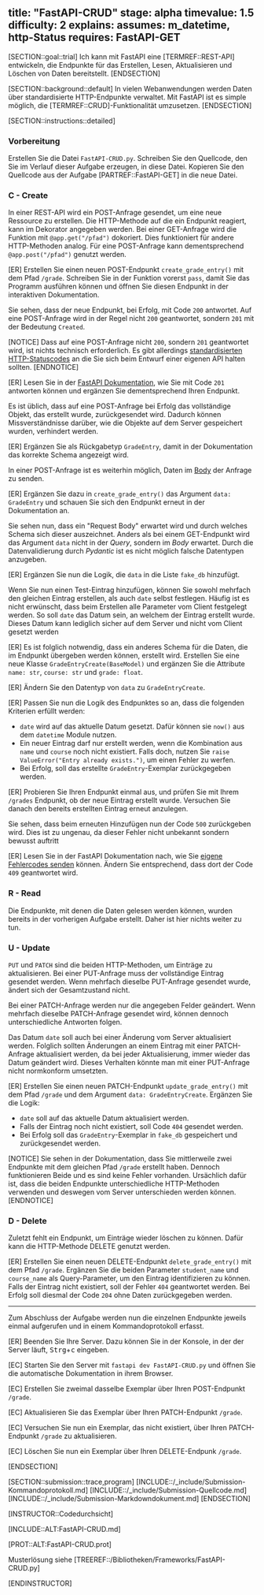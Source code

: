 title: "FastAPI-CRUD"
stage: alpha
timevalue: 1.5
difficulty: 2
explains:
assumes: m_datetime, http-Status
requires: FastAPI-GET
---


[SECTION::goal::trial]
Ich kann mit FastAPI eine [TERMREF::REST-API] entwickeln, die Endpunkte für das Erstellen,
Lesen, Aktualisieren und Löschen von Daten bereitstellt.
[ENDSECTION]


[SECTION::background::default]
In vielen Webanwendungen werden Daten über standardisierte HTTP-Endpunkte verwaltet.
Mit FastAPI ist es simple möglich, die [TERMREF::CRUD]-Funktionalität umzusetzen.
[ENDSECTION]


[SECTION::instructions::detailed]


### Vorbereitung

Erstellen Sie die Datei `FastAPI-CRUD.py`.
Schreiben Sie den Quellcode, den Sie im Verlauf dieser Aufgabe erzeugen, in diese Datei.
Kopieren Sie den Quellcode aus der Aufgabe [PARTREF::FastAPI-GET] in die neue Datei.


### C - Create

In einer REST-API wird ein POST-Anfrage gesendet, um eine neue Ressource zu erstellen.
Die HTTP-Methode auf die ein Endpunkt reagiert, kann im Dekorator angegeben werden.
Bei einer GET-Anfrage wird die Funktion mit `@app.get("/pfad")` dokoriert.
Dies funktioniert für andere HTTP-Methoden analog.
Für eine POST-Anfrage kann dementsprechend `@app.post("/pfad")` genutzt werden.

[ER] Erstellen Sie einen neuen POST-Endpunkt `create_grade_entry()` mit dem Pfad `/grade`.
Schreiben Sie in der Funktion vorerst `pass`, damit Sie das Programm ausführen können
und öffnen Sie diesen Endpunkt in der interaktiven Dokumentation.

Sie sehen, dass der neue Endpunkt, bei Erfolg, mit Code `200` antwortet.
Auf eine POST-Anfrage wird in der Regel nicht `200` geantwortet,
sondern `201` mit der Bedeutung `Created`.

[NOTICE]
Dass auf eine POST-Anfrage nicht `200`, sondern `201` geantwortet wird, ist nichts
technisch erforderlich.
Es gibt allerdings 
[standardisierten HTTP-Statuscodes](https://developer.mozilla.org/de/docs/Web/HTTP/Reference/Status)
an die Sie sich beim Entwurf einer eigenen API halten sollten.
[ENDNOTICE]

[ER] Lesen Sie in der
[FastAPI Dokumentation](https://fastapi.tiangolo.com/tutorial/response-status-code/),
wie Sie mit Code `201` antworten können und ergänzen Sie dementsprechend Ihren Endpunkt.

Es ist üblich, dass auf eine POST-Anfrage bei Erfolg das vollständige Objekt, das
erstellt wurde, zurückgesendet wird.
Dadurch können Missverständnisse darüber, wie die Objekte auf dem Server gespeichert wurden,
verhindert werden.

[ER] Ergänzen Sie als Rückgabetyp `GradeEntry`, damit in der Dokumentation das
korrekte Schema angezeigt wird.

In einer POST-Anfrage ist es weiterhin möglich, Daten im
[Body](https://developer.mozilla.org/en-US/docs/Web/HTTP/Guides/Messages#anatomy_of_an_http_message)
der Anfrage zu senden.

[ER] Ergänzen Sie dazu in `create_grade_entry()` das Argument `data: GradeEntry`
und schauen Sie sich den Endpunkt erneut in der Dokumentation an.

Sie sehen nun, dass ein "Request Body" erwartet wird und durch welches Schema sich
dieser auszeichnet.
Anders als bei einem GET-Endpunkt wird das Argument `data` nicht in der _Query_,
sondern im _Body_ erwartet.
Durch die Datenvalidierung durch _Pydantic_ ist es nicht möglich falsche Datentypen anzugeben.

[ER] Ergänzen Sie nun die Logik, die `data` in die Liste `fake_db` hinzufügt.

Wenn Sie nun einen Test-Eintrag hinzufügen, können Sie sowohl mehrfach
den gleichen Eintrag erstellen, als auch `date` selbst festlegen.
Häufig ist es nicht erwünscht, dass beim Erstellen alle Parameter vom Client festgelegt
werden.
So soll `date` das Datum sein, an welchem der Eintrag erstellt wurde.
Dieses Datum kann lediglich sicher auf dem Server und nicht vom Client gesetzt werden

[ER] Es ist folglich notwendig, dass ein anderes Schema für die Daten, die im Endpunkt
übergeben werden können, erstellt wird.
Erstellen Sie eine neue Klasse `GradeEntryCreate(BaseModel)` und ergänzen Sie die
Attribute `name: str`, `course: str` und `grade: float`.

[ER] Ändern Sie den Datentyp von `data` zu `GradeEntryCreate`.

[ER] Passen Sie nun die Logik des Endpunktes so an, dass die folgenden Kriterien erfüllt werden:

- `date` wird auf das aktuelle Datum gesetzt.
  Dafür können sie `now()` aus dem `datetime` Module nutzen.
- Ein neuer Eintrag darf nur erstellt werden, wenn die Kombination aus `name` und `course`
  noch nicht existiert.
  Falls doch, nutzen Sie `raise ValueError("Entry already exists.")`, um einen Fehler zu werfen.
- Bei Erfolg, soll das erstellte `GradeEntry`-Exemplar zurückgegeben werden.

[ER] Probieren Sie Ihren Endpunkt einmal aus, und prüfen Sie mit Ihrem `/grades` Endpunkt,
ob der neue Eintrag erstellt wurde.
Versuchen Sie danach den bereits erstellten Eintrag erneut anzulegen.

Sie sehen, dass beim erneuten Hinzufügen nun der Code `500` zurückgeben wird.
Dies ist zu ungenau, da dieser Fehler nicht unbekannt sondern bewusst auftritt

[ER] Lesen Sie in der FastAPI Dokumentation nach, wie Sie
[eigene Fehlercodes senden](https://fastapi.tiangolo.com/tutorial/handling-errors/#use-httpexception)
können.
Ändern Sie entsprechend, dass dort der Code `409` geantwortet wird.


### R - Read

Die Endpunkte, mit denen die Daten gelesen werden können, wurden bereits in der
vorherigen Aufgabe erstellt.
Daher ist hier nichts weiter zu tun.


### U - Update

`PUT` und `PATCH` sind die beiden HTTP-Methoden, um Einträge zu aktualisieren.
Bei einer PUT-Anfrage muss der vollständige Eintrag gesendet werden.
Wenn mehrfach dieselbe PUT-Anfrage gesendet wurde, ändert sich der Gesamtzustand nicht.

Bei einer PATCH-Anfrage werden nur die angegeben Felder geändert.
Wenn mehrfach dieselbe PATCH-Anfrage gesendet wird, können dennoch unterschiedliche
Antworten folgen.

Das Datum `date` soll auch bei einer Änderung vom Server aktualisiert werden.
Folglich sollten Änderungen an einem Eintrag mit einer PATCH-Anfrage aktualisiert werden,
da bei jeder Aktualisierung, immer wieder das Datum geändert wird.
Dieses Verhalten könnte man mit einer PUT-Anfrage nicht normkonform umsetzten.

[ER] Erstellen Sie einen neuen PATCH-Endpunkt `update_grade_entry()` mit dem Pfad
`/grade` und dem Argument `data: GradeEntryCreate`.
Ergänzen Sie die Logik:

- `date` soll auf das aktuelle Datum aktualisiert werden.
- Falls der Eintrag noch nicht existiert, soll Code `404` gesendet werden.
- Bei Erfolg soll das `GradeEntry`-Exemplar in `fake_db` gespeichert und zurückgesendet werden.

[NOTICE]
Sie sehen in der Dokumentation, dass Sie mittlerweile zwei Endpunkte mit dem gleichen Pfad
`/grade` erstellt haben.
Dennoch funktionieren Beide und es sind keine Fehler vorhanden.
Ursächlich dafür ist, dass die beiden Endpunkte unterschiedliche HTTP-Methoden verwenden
und deswegen vom Server unterschieden werden können.
[ENDNOTICE]


### D - Delete

Zuletzt fehlt ein Endpunkt, um Einträge wieder löschen zu können.
Dafür kann die HTTP-Methode DELETE genutzt werden.

[ER] Erstellen Sie einen neuen DELETE-Endpunkt `delete_grade_entry()` mit
dem Pfad `/grade`. Ergänzen Sie die beiden Parameter `student_name` und `course_name`
als Query-Parameter, um den Eintrag identifizieren zu können.
Falls der Eintrag nicht existiert, soll der Fehler `404` geantwortet werden.
Bei Erfolg soll diesmal der Code `204` ohne Daten zurückgegeben werden.

---

Zum Abschluss der Aufgabe werden nun die einzelnen Endpunkte jeweils einmal
aufgerufen und in einem Kommandoprotokoll erfasst.

[ER] Beenden Sie Ihre Server. Dazu können Sie in der Konsole, in der der Server
läuft, <kbd>Strg</kbd>+<kbd>c</kbd> eingeben.

[EC] Starten Sie den Server mit `fastapi dev FastAPI-CRUD.py` und öffnen Sie
die automatische Dokumentation in ihrem Browser.

[EC] Erstellen Sie zweimal dasselbe Exemplar über Ihren POST-Endpunkt `/grade`.

[EC] Aktualisieren Sie das Exemplar über Ihren PATCH-Endpunkt `/grade`.

[EC] Versuchen Sie nun ein Exemplar, das nicht existiert, über Ihren
PATCH-Endpunkt `/grade` zu aktualisieren.

[EC] Löschen Sie nun ein Exemplar über Ihren DELETE-Endpunk `/grade`.

[ENDSECTION]


[SECTION::submission::trace,program]
[INCLUDE::/_include/Submission-Kommandoprotokoll.md]
[INCLUDE::/_include/Submission-Quellcode.md]
[INCLUDE::/_include/Submission-Markdowndokument.md]
[ENDSECTION]


[INSTRUCTOR::Codedurchsicht]

[INCLUDE::ALT:FastAPI-CRUD.md]

[PROT::ALT:FastAPI-CRUD.prot]

Musterlösung siehe [TREEREF::/Bibliotheken/Frameworks/FastAPI-CRUD.py]

[ENDINSTRUCTOR]
